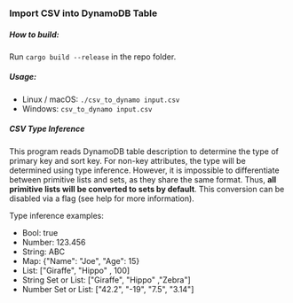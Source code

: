 ### Import CSV into DynamoDB Table

##### How to build:
Run `cargo build --release` in the repo folder. 

##### Usage:
- Linux / macOS: `./csv_to_dynamo input.csv`
- Windows: `csv_to_dynamo input.csv`

##### CSV Type Inference
This program reads DynamoDB table description to determine the type of primary key and sort key. For non-key attributes, the type will be determined using type inference. However, it is impossible to differentiate between primitive lists and sets, as they share the same format. Thus, **all primitive lists will be converted to sets by default**. This conversion can be disabled via a flag (see help for more information).

Type inference examples:

* Bool: true
* Number: 123.456
* String: ABC
* Map: {"Name": "Joe", "Age": 15}
* List: ["Giraffe", "Hippo" , 100]
* String Set or List: ["Giraffe", "Hippo" ,"Zebra"]
* Number Set or List: ["42.2", "-19", "7.5", "3.14"]

